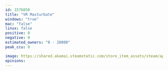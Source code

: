 ```yaml
---
id: 1576850
title: "VR Masturbate"
windows: "true"
mac: "false"
linux: false
positive: 0
negative: 0
estimated_owners: "0 - 20000"
peak_ccu: 0

image: https://shared.akamai.steamstatic.com/store_item_assets/steam/apps/1576850/header.jpg?t=1627667904
opinions:
---
```

